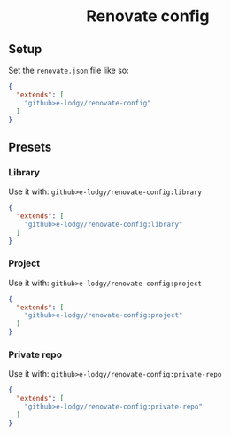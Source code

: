 <h1 align="center">Renovate config</h1>

Setup
-----

Set the `renovate.json` file like so:
```json
{
  "extends": [
    "github>e-lodgy/renovate-config"
  ]
}
```

Presets
-------

### Library
Use it with: `github>e-lodgy/renovate-config:library`
```json
{
  "extends": [
    "github>e-lodgy/renovate-config:library"
  ]
}
```

### Project
Use it with: `github>e-lodgy/renovate-config:project`
```json
{
  "extends": [
    "github>e-lodgy/renovate-config:project"
  ]
}
```

### Private repo
Use it with: `github>e-lodgy/renovate-config:private-repo`
```json
{
  "extends": [
    "github>e-lodgy/renovate-config:private-repo"
  ]
}
```
